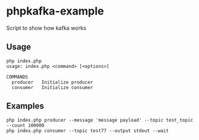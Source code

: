 # phpkafka-example
Script to show how kafka works

Usage
------------
```
php index.php 
usage: index.php <command> [<options>]

COMMANDS
  producer   Initialize producer
  consumer   Initialize consumer
```

Examples
-------------
```
php index.php producer --message 'message payload' --topic test_topic  --count 100000
php index.php consumer --topic test77 --output stdout --wait
```
